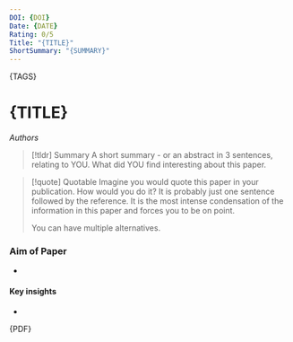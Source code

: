 ```yaml
---
DOI: {DOI}
Date: {DATE}
Rating: 0/5
Title: "{TITLE}"
ShortSummary: "{SUMMARY}"
---
```

{TAGS}

# {TITLE}
*Authors*

> [!tldr] Summary
> A short summary - or an abstract in 3 sentences, relating to YOU. What did YOU find interesting about this paper. 

> [!quote] Quotable
> Imagine you would quote this paper in your publication. How would you do it? It is probably just one sentence followed by the reference. It is the most intense condensation of the information in this paper and forces you to be on point. 
> 
> You can have multiple alternatives. 


### Aim of Paper
-

#### Key insights
-



{PDF}